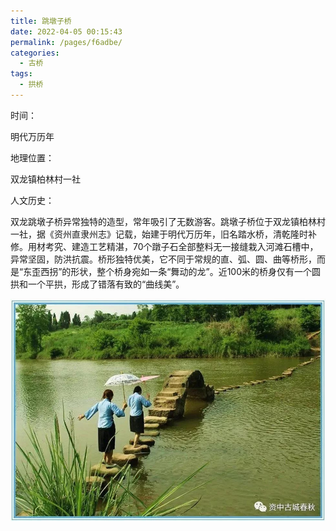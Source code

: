 ```yaml
---
title: 跳墩子桥
date: 2022-04-05 00:15:43
permalink: /pages/f6adbe/
categories:
  - 古桥
tags:
  - 拱桥 
---
```

时间：

明代万历年

地理位置：

双龙镇柏林村一社

人文历史：

双龙跳墩子桥异常独特的造型，常年吸引了无数游客。跳墩子桥位于双龙镇柏林村一社，据《资州直隶州志》记载，始建于明代万历年，旧名踏水桥，清乾隆时补修。用材考究、建造工艺精湛，70个蹾子石全部整料无一接缝栽入河滩石槽中，异常坚固，防洪抗震。桥形独特优美，它不同于常规的直、弧、圆、曲等桥形，而是“东歪西拐”的形状，整个桥身宛如一条“舞动的龙”。近100米的桥身仅有一个圆拱和一个平拱，形成了错落有致的“曲线美”。

![跳墩子桥](/img/photo/47.jpg)
